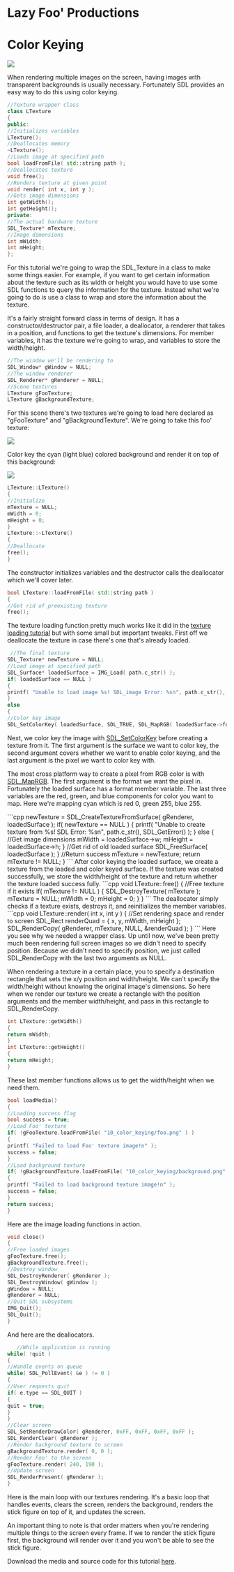 # Lazy Foo' Productions


# Color Keying

![](images/preview-9.png)

When rendering multiple images on the screen, having images with transparent backgrounds is usually necessary. Fortunately SDL provides an easy way to do this using
color keying.
```cpp
//Texture wrapper class
class LTexture
{
public:
//Initializes variables
LTexture();
//Deallocates memory
~LTexture();
//Loads image at specified path
bool loadFromFile( std::string path );
//Deallocates texture
void free();
//Renders texture at given point
void render( int x, int y );
//Gets image dimensions
int getWidth();
int getHeight();
private:
//The actual hardware texture
SDL_Texture* mTexture;
//Image dimensions
int mWidth;
int mHeight;
};
```
For this tutorial we're going to wrap the SDL_Texture in a class to make some things easier. For example, if you want to get certain information about the texture such as its
width or height you would have to use some SDL functions to query the information for the texture. Instead what we're going to do is use a class to wrap and store the information
about the texture.

It's a fairly straight forward class in terms of design. It has a constructor/destructor pair, a file loader, a deallocator, a renderer that takes in a position, and
functions to get the texture's dimensions. For member variables, it has the texture we're going to wrap, and variables to store the width/height.
```cpp
//The window we'll be rendering to
SDL_Window* gWindow = NULL;
//The window renderer
SDL_Renderer* gRenderer = NULL;
//Scene textures
LTexture gFooTexture;
LTexture gBackgroundTexture;
```
For this scene there's two textures we're going to load here declared as "gFooTexture" and "gBackgroundTexture". We're going to take this foo' texture:

![](images/foo.png)

Color key the cyan (light blue) colored background and render it on top of this background:

![](images/background.png)
```cpp
LTexture::LTexture()
{
//Initialize
mTexture = NULL;
mWidth = 0;
mHeight = 0;
}
LTexture::~LTexture()
{
//Deallocate
free();
}
```
The constructor initializes variables and the destructor calls the deallocator which we'll cover later.
```cpp
bool LTexture::loadFromFile( std::string path )
{
//Get rid of preexisting texture
free();
```
The texture loading function pretty much works like it did in the [texture loading tutorial](index-7.php.htm) but with some small but
important tweaks. First off we deallocate the texture in case there's one that's already loaded.
```cpp
 //The final texture
SDL_Texture* newTexture = NULL;
//Load image at specified path
SDL_Surface* loadedSurface = IMG_Load( path.c_str() );
if( loadedSurface == NULL )
{
printf( "Unable to load image %s! SDL_image Error: %sn", path.c_str(), IMG_GetError() );
}
else
{
//Color key image
SDL_SetColorKey( loadedSurface, SDL_TRUE, SDL_MapRGB( loadedSurface->format, 0, 0xFF, 0xFF ) );
```
Next, we color key the image with [SDL_SetColorKey](http://wiki.libsdl.org/SDL_SetColorKey) before creating a texture from it. The first argument is the surface we want
to color key, the second argument covers whether we want to enable color keying, and the last argument is the pixel we want to color key with.

The most cross platform way to create a pixel from RGB color is with [SDL_MapRGB](http://wiki.libsdl.org/SDL_MapRGB). The first argument is the format we
want the pixel in. Fortunately the loaded surface has a format member variable. The last three variables are the red, green, and blue components for color you want to map. Here
we're mapping cyan which is red 0, green 255, blue 255.
</div><div class="tutCode">
```cpp
newTexture = SDL_CreateTextureFromSurface( gRenderer, loadedSurface );
if( newTexture == NULL )
{
printf( "Unable to create texture from %s! SDL Error: %sn", path.c_str(), SDL_GetError() );
}
else
{
//Get image dimensions
mWidth = loadedSurface->w;
mHeight = loadedSurface->h;
}
//Get rid of old loaded surface
SDL_FreeSurface( loadedSurface );
}
//Return success
mTexture = newTexture;
return mTexture != NULL;
}
```
After color keying the loaded surface, we create a texture from the loaded and color keyed surface. If the texture was created successfully, we store the width/height of the texture
and return whether the texture loaded success fully.
```cpp
void LTexture::free()
{
//Free texture if it exists
if( mTexture != NULL )
{
SDL_DestroyTexture( mTexture );
mTexture = NULL;
mWidth = 0;
mHeight = 0;
}
}
```
The deallocator simply checks if a texture exists, destroys it, and reinitializes the member variables.
```cpp
void LTexture::render( int x, int y )
{
//Set rendering space and render to screen
SDL_Rect renderQuad = { x, y, mWidth, mHeight };
SDL_RenderCopy( gRenderer, mTexture, NULL, &renderQuad );
}
```
Here you see why we needed a wrapper class. Up until now, we've been pretty much been rendering full screen images so we didn't need to specify position. Because we didn't need to
specify position, we just called SDL_RenderCopy with the last two arguments as NULL.

When rendering a texture in a certain place, you to specify a destination rectangle that sets the x/y position and width/height. We can't specify the width/height without knowing
the original image's dimensions. So here when we render our texture we create a rectangle with the position arguments and the member width/height, and pass in this rectangle to
SDL_RenderCopy.
```cpp
int LTexture::getWidth()
{
return mWidth;
}
int LTexture::getHeight()
{
return mHeight;
}
```
These last member functions allows us to get the width/height when we need them.
```cpp
bool loadMedia()
{
//Loading success flag
bool success = true;
//Load Foo' texture
if( !gFooTexture.loadFromFile( "10_color_keying/foo.png" ) )
{
printf( "Failed to load Foo' texture image!n" );
success = false;
}
//Load background texture
if( !gBackgroundTexture.loadFromFile( "10_color_keying/background.png" ) )
{
printf( "Failed to load background texture image!n" );
success = false;
}
return success;
}
```
Here are the image loading functions in action.
```cpp
void close()
{
//Free loaded images
gFooTexture.free();
gBackgroundTexture.free();
//Destroy window
SDL_DestroyRenderer( gRenderer );
SDL_DestroyWindow( gWindow );
gWindow = NULL;
gRenderer = NULL;
//Quit SDL subsystems
IMG_Quit();
SDL_Quit();
}
```
And here are the deallocators.
```cpp
   //While application is running
while( !quit )
{
//Handle events on queue
while( SDL_PollEvent( &e ) != 0 )
{
//User requests quit
if( e.type == SDL_QUIT )
{
quit = true;
}
}
//Clear screen
SDL_SetRenderDrawColor( gRenderer, 0xFF, 0xFF, 0xFF, 0xFF );
SDL_RenderClear( gRenderer );
//Render background texture to screen
gBackgroundTexture.render( 0, 0 );
//Render Foo' to the screen
gFooTexture.render( 240, 190 );
//Update screen
SDL_RenderPresent( gRenderer );
}
```
Here is the main loop with our textures rendering. It's a basic loop that handles events, clears the screen, renders the background, renders the stick figure on top of it,
and updates the screen.

An important thing to note is that order matters when you're rendering multiple things to the screen every frame. If we to render the stick figure first, the background will
render over it and you won't be able to see the stick figure.

Download the media and source code for this tutorial [here](zip/10_color_keying.zip).
